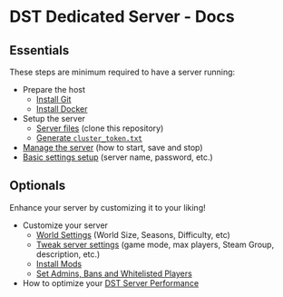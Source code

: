 # DST Dedicated Server - Docs

## Essentials

These steps are minimum required to have a server running:

* Prepare the host
  * [Install Git](../#prepare-the-host)
  * [Install Docker](../#install-docker)
* Setup the server
  * [Server files](../#prepare-the-dedicated-server) (clone this repository)
  * [Generate `cluster_token.txt`](../#generate-cluster_tokentxt)
* [Manage the server](./ManagingTheServer.md) (how to start, save and stop)
* [Basic settings setup](../#the-server) (server name, password, etc.)

## Optionals

Enhance your server by customizing it to your liking!

* Customize your server
  * [World Settings](../#the-world) (World Size, Seasons, Difficulty, etc)
  * [Tweak server settings](../#the-server) (game mode, max players, Steam Group, description, etc.)
  * [Install Mods](../DSTClusterConfig/mods)
  * [Set Admins, Bans and Whitelisted Players](./AdminBanWhitelist.md)
* How to optimize your [DST Server Performance](./ServerPerformance.md)

